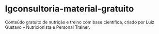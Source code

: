 # lgconsultoria-material-gratuito
Conteúdo gratuito de nutrição e treino com base científica, criado por Luiz Gustavo – Nutricionista e Personal Trainer.

